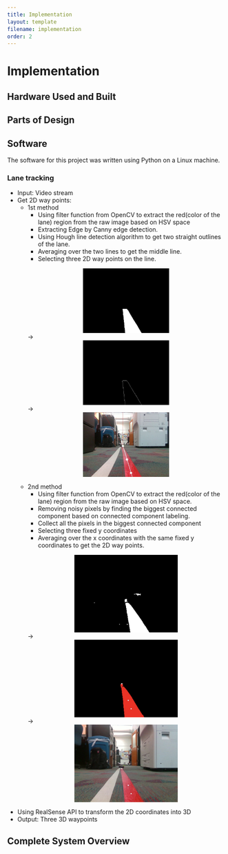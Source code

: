 ```yaml
---
title: Implementation
layout: template
filename: implementation
order: 2
--- 
```


# Implementation


## Hardware Used and Built

## Parts of Design

## Software
The software for this project was written using Python on a Linux machine.
### Lane tracking
- Input: Video stream
- Get 2D way points:
  - 1st method
    - Using filter function from OpenCV to extract the red(color of the lane) region from the raw image based on  HSV space
    - Extracting Edge by Canny edge detection.
    - Using Hough line detection algorithm to get two straight outlines of the lane.
    - Averaging over the two lines to get the middle line.
    - Selecting three 2D way points on the line.
    <p><img src="images/pasted image 0.png" width="200" height="auto" style="display:block; margin: 0 auto" > &rarr; <img src="images/line.png" width="200" height="auto" style="display:block; margin: 0 auto" > &rarr; <img src="images/point.png" width="200" height="auto" style="display:block; margin: 0 auto" >
  - 2nd method
    - Using filter function from OpenCV to extract the red(color of the lane) region from the raw image based on  HSV space.
    - Removing noisy pixels by finding the biggest connected component based on connected component labeling.
    - Collect all the pixels in the biggest connected component
    - Selecting three fixed y coordinates
    - Averaging over the x coordinates with the same fixed y coordinates to get the 2D way points.
    <p><img src="images/method2_white.png" width="240" height="auto" style="display:block; margin: 0 auto" > &rarr; <img src="images/method2_largest.png" width="240" height="auto" style="display:block; margin: 0 auto" > &rarr; <img src="images/method2_final.png" width="240" height="auto" style="display:block; margin: 0 auto" ></p>
 - Using RealSense API to transform the 2D coordinates into 3D
 - Output: Three 3D waypoints
  

## Complete System Overview
